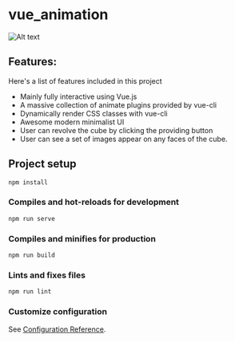 # vue_animation
![Alt text](vuegif.gif?raw=true "Optional Title")
## Features:

Here's a list of features included in this project

- Mainly fully interactive using Vue.js
- A massive collection of animate plugins provided by vue-cli
- Dynamically render CSS classes with vue-cli
- Awesome modern minimalist UI
- User can revolve the cube by clicking the providing button
- User can see a set of images appear on any faces of the cube. 
## Project setup
```
npm install
```

### Compiles and hot-reloads for development
```
npm run serve
```

### Compiles and minifies for production
```
npm run build
```

### Lints and fixes files
```
npm run lint
```

### Customize configuration
See [Configuration Reference](https://cli.vuejs.org/config/).
